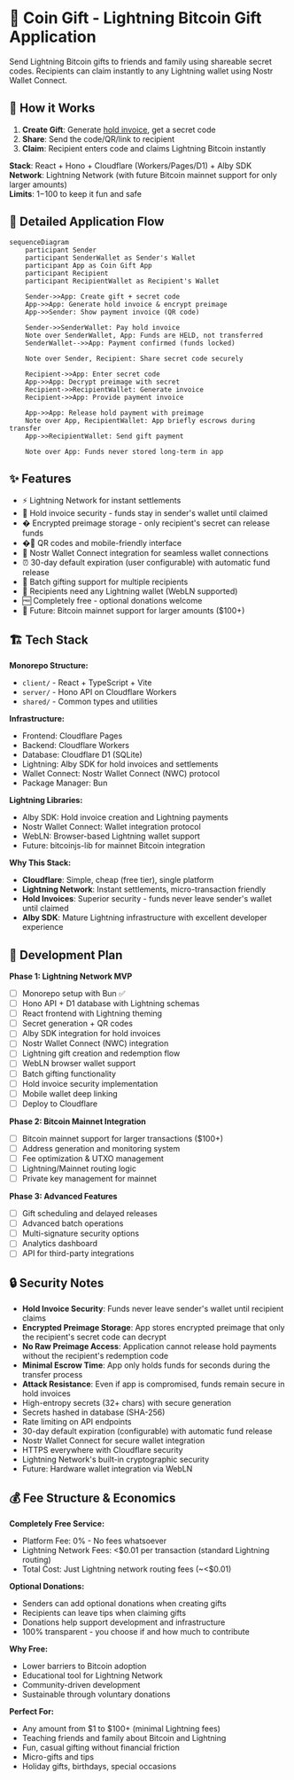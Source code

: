 # 🎁 Coin Gift - Lightning Bitcoin Gift Application

Send Lightning Bitcoin gifts to friends and family using shareable secret codes. Recipients can claim instantly to any Lightning wallet using Nostr Wallet Connect.

## 🎯 How it Works

1. **Create Gift**: Generate [hold invoice](https://bitcoinops.org/en/topics/hold-invoices/), get a secret code
2. **Share**: Send the code/QR/link to recipient
3. **Claim**: Recipient enters code and claims Lightning Bitcoin instantly

**Stack**: React + Hono + Cloudflare (Workers/Pages/D1) + Alby SDK  
**Network**: Lightning Network (with future Bitcoin mainnet support for only larger amounts)  
**Limits**: $1-$100 to keep it fun and safe

## 🔄 Detailed Application Flow

```mermaid
sequenceDiagram
    participant Sender
    participant SenderWallet as Sender's Wallet
    participant App as Coin Gift App
    participant Recipient
    participant RecipientWallet as Recipient's Wallet

    Sender->>App: Create gift + secret code
    App->>App: Generate hold invoice & encrypt preimage
    App->>Sender: Show payment invoice (QR code)

    Sender->>SenderWallet: Pay hold invoice
    Note over SenderWallet, App: Funds are HELD, not transferred
    SenderWallet-->>App: Payment confirmed (funds locked)

    Note over Sender, Recipient: Share secret code securely

    Recipient->>App: Enter secret code
    App->>App: Decrypt preimage with secret
    Recipient->>RecipientWallet: Generate invoice
    Recipient->>App: Provide payment invoice

    App->>App: Release hold payment with preimage
    Note over App, RecipientWallet: App briefly escrows during transfer
    App->>RecipientWallet: Send gift payment

    Note over App: Funds never stored long-term in app
```

## ✨ Features

- ⚡ Lightning Network for instant settlements
- 🔐 Hold invoice security - funds stay in sender's wallet until claimed
- � Encrypted preimage storage - only recipient's secret can release funds
- �📱 QR codes and mobile-friendly interface
- 🔗 Nostr Wallet Connect integration for seamless wallet connections
- ⏰ 30-day default expiration (user configurable) with automatic fund release
- 🎁 Batch gifting support for multiple recipients
- 🚀 Recipients need any Lightning wallet (WebLN supported)
- 🆓 Completely free - optional donations welcome
- 🔮 Future: Bitcoin mainnet support for larger amounts ($100+)

## 🏗️ Tech Stack

**Monorepo Structure:**

- `client/` - React + TypeScript + Vite
- `server/` - Hono API on Cloudflare Workers
- `shared/` - Common types and utilities

**Infrastructure:**

- Frontend: Cloudflare Pages
- Backend: Cloudflare Workers
- Database: Cloudflare D1 (SQLite)
- Lightning: Alby SDK for hold invoices and settlements
- Wallet Connect: Nostr Wallet Connect (NWC) protocol
- Package Manager: Bun

**Lightning Libraries:**

- Alby SDK: Hold invoice creation and Lightning payments
- Nostr Wallet Connect: Wallet integration protocol
- WebLN: Browser-based Lightning wallet support
- Future: bitcoinjs-lib for mainnet Bitcoin integration

**Why This Stack:**

- **Cloudflare**: Simple, cheap (free tier), single platform
- **Lightning Network**: Instant settlements, micro-transaction friendly
- **Hold Invoices**: Superior security - funds never leave sender's wallet until claimed
- **Alby SDK**: Mature Lightning infrastructure with excellent developer experience

## 🚀 Development Plan

**Phase 1: Lightning Network MVP**

- [ ] Monorepo setup with Bun ✅
- [ ] Hono API + D1 database with Lightning schemas
- [ ] React frontend with Lightning theming
- [ ] Secret generation + QR codes
- [ ] Alby SDK integration for hold invoices
- [ ] Nostr Wallet Connect (NWC) integration
- [ ] Lightning gift creation and redemption flow
- [ ] WebLN browser wallet support
- [ ] Batch gifting functionality
- [ ] Hold invoice security implementation
- [ ] Mobile wallet deep linking
- [ ] Deploy to Cloudflare

**Phase 2: Bitcoin Mainnet Integration**

- [ ] Bitcoin mainnet support for larger transactions ($100+)
- [ ] Address generation and monitoring system
- [ ] Fee optimization & UTXO management
- [ ] Lightning/Mainnet routing logic
- [ ] Private key management for mainnet

**Phase 3: Advanced Features**

- [ ] Gift scheduling and delayed releases
- [ ] Advanced batch operations
- [ ] Multi-signature security options
- [ ] Analytics dashboard
- [ ] API for third-party integrations

## 🔒 Security Notes

- **Hold Invoice Security**: Funds never leave sender's wallet until recipient claims
- **Encrypted Preimage Storage**: App stores encrypted preimage that only the recipient's secret code can decrypt
- **No Raw Preimage Access**: Application cannot release hold payments without the recipient's redemption code
- **Minimal Escrow Time**: App only holds funds for seconds during the transfer process
- **Attack Resistance**: Even if app is compromised, funds remain secure in hold invoices
- High-entropy secrets (32+ chars) with secure generation
- Secrets hashed in database (SHA-256)
- Rate limiting on API endpoints
- 30-day default expiration (configurable) with automatic fund release
- Nostr Wallet Connect for secure wallet integration
- HTTPS everywhere with Cloudflare security
- Lightning Network's built-in cryptographic security
- Future: Hardware wallet integration via WebLN

## 💰 Fee Structure & Economics

**Completely Free Service:**

- Platform Fee: 0% - No fees whatsoever
- Lightning Network Fees: <$0.01 per transaction (standard Lightning routing)
- Total Cost: Just Lightning network routing fees (~<$0.01)

**Optional Donations:**

- Senders can add optional donations when creating gifts
- Recipients can leave tips when claiming gifts
- Donations help support development and infrastructure
- 100% transparent - you choose if and how much to contribute

**Why Free:**

- Lower barriers to Bitcoin adoption
- Educational tool for Lightning Network
- Community-driven development
- Sustainable through voluntary donations

**Perfect For:**

- Any amount from $1 to $100+ (minimal Lightning fees)
- Teaching friends and family about Bitcoin and Lightning
- Fun, casual gifting without financial friction
- Micro-gifts and tips
- Holiday gifts, birthdays, special occasions

